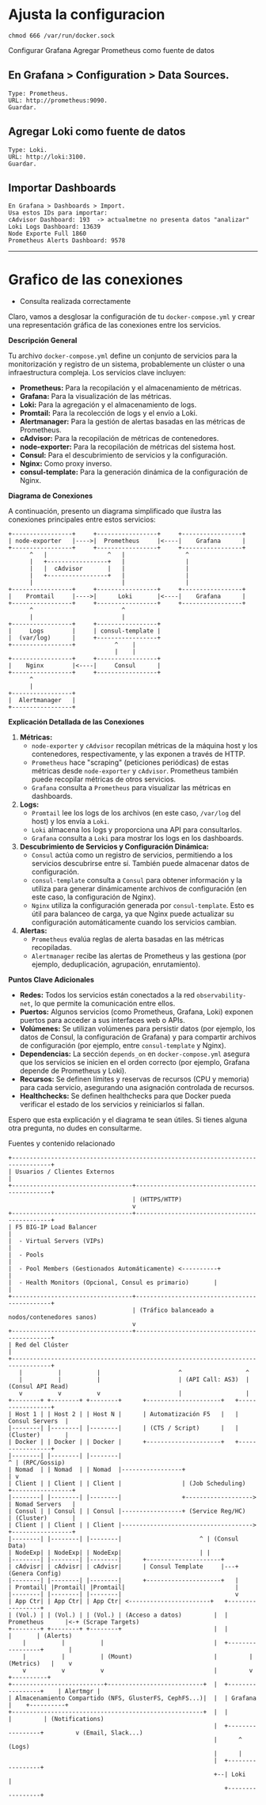 # Ajusta la configuracion
	chmod 666 /var/run/docker.sock

Configurar Grafana
Agregar Prometheus como fuente de datos

## En Grafana > Configuration > Data Sources.
	Type: Prometheus.
	URL: http://prometheus:9090.
	Guardar.

## Agregar Loki como fuente de datos
	Type: Loki.
	URL: http://loki:3100.
	Guardar.

## Importar Dashboards
	En Grafana > Dashboards > Import.
	Usa estos IDs para importar:
	cAdvisor Dashboard: 193  -> actualmetne no presenta datos "analizar"
	Loki Logs Dashboard: 13639
	Node Exporte Full 1860
	Prometheus Alerts Dashboard: 9578



---

# Grafico de las conexiones

- Consulta realizada correctamente

Claro, vamos a desglosar la configuración de tu `docker-compose.yml` y crear una representación gráfica de las conexiones entre los servicios.

**Descripción General**

Tu archivo `docker-compose.yml` define un conjunto de servicios para la monitorización y registro de un sistema, probablemente un clúster o una infraestructura compleja.  Los servicios clave incluyen:

- **Prometheus:** Para la recopilación y el almacenamiento de métricas.
- **Grafana:** Para la visualización de las métricas.
- **Loki:** Para la agregación y el almacenamiento de logs.
- **Promtail:** Para la recolección de logs y el envío a Loki.
- **Alertmanager:** Para la gestión de alertas basadas en las métricas de Prometheus.
- **cAdvisor:** Para la recopilación de métricas de contenedores.
- **node-exporter:** Para la recopilación de métricas del sistema host.
- **Consul:** Para el descubrimiento de servicios y la configuración.
- **Nginx:** Como proxy inverso.
- **consul-template:** Para la generación dinámica de la configuración de Nginx.

**Diagrama de Conexiones**

A continuación, presento un diagrama simplificado que ilustra las conexiones principales entre estos servicios:

```
+-----------------+     +-----------------+     +-----------------+
| node-exporter   |---->|  Prometheus     |<----|    Grafana      |
+-----------------+     +-----------------+     +-----------------+
      ^   |                 ^   |                 ^
      |   +-----------------+   |                 |
      |   |  cAdvisor       |   |                 |
      |   +-----------------+   |                 |
      |                         |                 |
+-----------------+     +-----------------+     +-----------------+
|    Promtail     |---->|      Loki       |<----|    Grafana      |
+-----------------+     +-----------------+     +-----------------+
      ^                         ^
      |                         |
+-----------------+     +-----------------+
|     Logs        |     | consul-template |
|  (var/log)      |     +-----------------+
+-----------------+           ^    |
                              |    |
+-----------------+     +-----------------+
|    Nginx        |<----|     Consul      |
+-----------------+     +-----------------+
      ^
      |
+-----------------+
|  Alertmanager   |
+-----------------+
```

**Explicación Detallada de las Conexiones**

1. **Métricas:**
   - `node-exporter` y `cAdvisor` recopilan métricas de la máquina host y los contenedores, respectivamente, y las exponen a través de HTTP.
   - `Prometheus`  hace "scraping" (peticiones periódicas) de estas métricas desde `node-exporter` y `cAdvisor`.  Prometheus también puede recopilar métricas de otros servicios.
   - `Grafana` consulta a `Prometheus` para visualizar las métricas en dashboards.
2. **Logs:**
   - `Promtail` lee los logs de los archivos (en este caso, `/var/log` del host) y los envía a `Loki`.
   - `Loki` almacena los logs y proporciona una API para consultarlos.
   - `Grafana` consulta a `Loki` para mostrar los logs en los dashboards.
3. **Descubrimiento de Servicios y Configuración Dinámica:**
   - `Consul` actúa como un registro de servicios, permitiendo a los servicios descubrirse entre sí.  También puede almacenar datos de configuración.
   - `consul-template` consulta a `Consul` para obtener información y la utiliza para generar dinámicamente archivos de configuración (en este caso, la configuración de Nginx).
   - `Nginx` utiliza la configuración generada por `consul-template`. Esto es útil para balanceo de carga, ya que Nginx puede actualizar su configuración automáticamente cuando los servicios cambian.
4. **Alertas:**
   - `Prometheus` evalúa reglas de alerta basadas en las métricas recopiladas.
   - `Alertmanager` recibe las alertas de Prometheus y las gestiona (por ejemplo, deduplicación, agrupación, enrutamiento).

**Puntos Clave Adicionales**

- **Redes:** Todos los servicios están conectados a la red `observability-net`, lo que permite la comunicación entre ellos.
- **Puertos:** Algunos servicios (como Prometheus, Grafana, Loki) exponen puertos para acceder a sus interfaces web o APIs.
- **Volúmenes:** Se utilizan volúmenes para persistir datos (por ejemplo, los datos de Consul, la configuración de Grafana) y para compartir archivos de configuración (por ejemplo, entre `consul-template` y Nginx).
- **Dependencias:** La sección `depends_on` en `docker-compose.yml` asegura que los servicios se inicien en el orden correcto (por ejemplo, Grafana depende de Prometheus y Loki).
- **Recursos:** Se definen límites y reservas de recursos (CPU y memoria) para cada servicio, asegurando una asignación controlada de recursos.
- **Healthchecks:** Se definen healthchecks para que Docker pueda verificar el estado de los servicios y reiniciarlos si fallan.

Espero que esta explicación y el diagrama te sean útiles. Si tienes alguna otra pregunta, no dudes en consultarme.

Fuentes y contenido relacionado






```
+---------------------------------------------------------------------------------+
| Usuarios / Clientes Externos                                                    |
+----------------------------------+----------------------------------------------+
                                   | (HTTPS/HTTP)
                                   v
+----------------------------------+----------------------------------------------+
| F5 BIG-IP Load Balancer                                                         |
|  - Virtual Servers (VIPs)                                                       |
|  - Pools                                                                        |
|  - Pool Members (Gestionados Automáticamente) <----------+                      |
|  - Health Monitors (Opcional, Consul es primario)       |                      |
+----------------------------------+----------------------------------------------+
                                   | (Tráfico balanceado a nodos/contenedores sanos)
                                   v
+----------------------------------+----------------------------------------------+
| Red del Clúster                                                                 |
+---------------------------------------------------------------------------------+
   |          |          |                      ^                  ^
   |          |          |                      | (API Call: AS3)  | (Consul API Read)
   v          v          v                      |                  |
+--------+ +--------+ +--------+      +---------------------+   +-----------------+
| Host 1 | | Host 2 | | Host N |      | Automatización F5   |   | Consul Servers  |
|--------| |--------| |--------|      | (CTS / Script)      |   | (Cluster)       |
| Docker | | Docker | | Docker |      +---------------------+   +-----------------+
|--------| |--------| |--------|                                        ^ | (RPC/Gossip)
| Nomad  | | Nomad  | | Nomad  |-----------------+                      | v
| Client | | Client | | Client |                 | (Job Scheduling)  +-----------------+
|--------| |--------| |--------|                 +-------------------> | Nomad Servers   |
| Consul | | Consul | | Consul |-----------------+ (Service Reg/HC)    | (Cluster)       |
| Client | | Client | | Client |-------------------------------------> +-----------------+
|--------| |--------| |--------|                      ^ | (Consul Data)
| NodeExp| | NodeExp| | NodeExp|                      | |
|--------| |--------| |--------|      +---------------------+
| cAdvisr| | cAdvisr| | cAdvisr|      | Consul Template     |---+ (Genera Config)
|--------| |--------| |--------|      +---------------------+   |
| Promtail| |Promtail| |Promtail|                               |
|--------| |--------| |--------|                                v
| App Ctr| | App Ctr| | App Ctr| <-----------------------+   +-----------------+
| (Vol.) | | (Vol.) | | (Vol.) | (Acceso a datos)         |  | Prometheus      |<-+ (Scrape Targets)
+--------+ +--------+ +--------+                          |  |                 |       | (Alerts)
    |          |          |                               |  +-----------------+       |
    |          |          | (Mount)                       |         | (Metrics)   |    v
    v          v          v                               |         v               +----------+
+--------------------------+---------------------------+  |  +-----------------+    | Alertmgr |
| Almacenamiento Compartido (NFS, GlusterFS, CephFS...)|  |  | Grafana         |    +----------+
+------------------------------------------------------+  |  |                 |         | (Notifications)
                                                          |  +-----------------+         v (Email, Slack...)
                                                          |      ^ (Logs)
                                                          |      |
                                                          |  +-----------------+
                                                          +--| Loki            |
                                                             +-----------------+
```